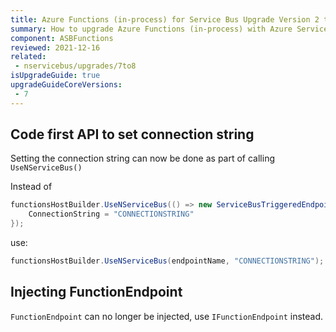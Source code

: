 ```yaml
---
title: Azure Functions (in-process) for Service Bus Upgrade Version 2 to 3
summary: How to upgrade Azure Functions (in-process) with Azure Service Bus from version 2 to 3
component: ASBFunctions
reviewed: 2021-12-16
related:
 - nservicebus/upgrades/7to8
isUpgradeGuide: true
upgradeGuideCoreVersions:
 - 7
---
```


## Code first API to set connection string

Setting the connection string can now be done as part of calling `UseNServiceBus()`

Instead of

```csharp
functionsHostBuilder.UseNServiceBus(() => new ServiceBusTriggeredEndpointConfiguration(endpointName){
    ConnectionString = "CONNECTIONSTRING"
});
```

use:

```csharp
functionsHostBuilder.UseNServiceBus(endpointName, "CONNECTIONSTRING");
```

## Injecting FunctionEndpoint

`FunctionEndpoint` can no longer be injected, use `IFunctionEndpoint` instead.
